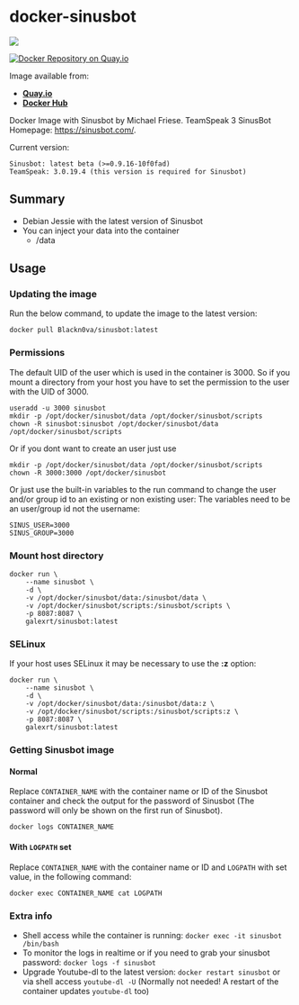 # docker-sinusbot

[![](https://images.microbadger.com/badges/image/galexrt/sinusbot.svg)](https://microbadger.com/images/galexrt/sinusbot "Get your own image badge on microbadger.com")

[![Docker Repository on Quay.io](https://quay.io/repository/galexrt/sinusbot/status "Docker Repository on Quay.io")](https://quay.io/repository/galexrt/sinusbot)

Image available from:
* [**Quay.io**](https://quay.io/repository/galexrt/sinusbot)
* [**Docker Hub**](https://hub.docker.com/r/galexrt/sinusbot)

Docker Image with Sinusbot by Michael Friese.
TeamSpeak 3 SinusBot Homepage: https://sinusbot.com/.

Current version:
```
Sinusbot: latest beta (>=0.9.16-10f0fad)
TeamSpeak: 3.0.19.4 (this version is required for Sinusbot)
```

## Summary
* Debian Jessie with the latest version of Sinusbot
* You can inject your data into the container
  * /data

## Usage
### Updating the image
Run the below command, to update the image to the latest version:
```
docker pull Blackn0va/sinusbot:latest
```

### Permissions
The default UID of the user which is used in the container is 3000.
So if you mount a directory from your host you have to set the permission to the user with the UID of 3000.
```
useradd -u 3000 sinusbot
mkdir -p /opt/docker/sinusbot/data /opt/docker/sinusbot/scripts
chown -R sinusbot:sinusbot /opt/docker/sinusbot/data /opt/docker/sinusbot/scripts
```
Or if you dont want to create an user just use
```
mkdir -p /opt/docker/sinusbot/data /opt/docker/sinusbot/scripts
chown -R 3000:3000 /opt/docker/sinusbot
```
Or just use the built-in variables to the run command to change the user and/or group id to an existing or non existing user:
The variables need to be an user/group id not the username:
```
SINUS_USER=3000
SINUS_GROUP=3000
```

### Mount host directory
```
docker run \
    --name sinusbot \
    -d \
    -v /opt/docker/sinusbot/data:/sinusbot/data \
    -v /opt/docker/sinusbot/scripts:/sinusbot/scripts \
    -p 8087:8087 \
    galexrt/sinusbot:latest
```

### SELinux
If your host uses SELinux it may be necessary to use the **:z** option:
```
docker run \
    --name sinusbot \
    -d \
    -v /opt/docker/sinusbot/data:/sinusbot/data:z \
    -v /opt/docker/sinusbot/scripts:/sinusbot/scripts:z \
    -p 8087:8087 \
    galexrt/sinusbot:latest
```

### Getting Sinusbot image
#### Normal
Replace `CONTAINER_NAME` with the container name or ID of the Sinusbot container and check the output for the password of Sinusbot (The password will only be shown on the first run of Sinusbot).
```
docker logs CONTAINER_NAME
```

#### With `LOGPATH` set
Replace `CONTAINER_NAME` with the container name or ID and `LOGPATH` with set value, in the following command:
```
docker exec CONTAINER_NAME cat LOGPATH
```

### Extra info
* Shell access while the container is running: `docker exec -it sinusbot /bin/bash`
* To monitor the logs in realtime or if you need to grab your sinusbot password: `docker logs -f sinusbot`
* Upgrade Youtube-dl to the latest version: `docker restart sinusbot` or via shell access `youtube-dl -U` (Normally not needed! A restart of the container updates `youtube-dl` too)
